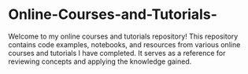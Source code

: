 # Online-Courses-and-Tutorials-
Welcome to my online courses and tutorials repository! This repository contains code examples, notebooks, and resources from various online courses and tutorials I have completed. It serves as a reference for reviewing concepts and applying the knowledge gained.
